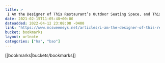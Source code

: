 ```yaml
---
title: > 
 I Am the Designer of This Restaurant’s Outdoor Seating Space, and This Is My Artist’s Statement - McSweeney’s Internet Tendency
date: 2021-02-15T11:05:48+00:00
dateadded: 2022-04-12 23:08:08 -0400
link: "https://www.mcsweeneys.net/articles/i-am-the-designer-of-this-restaurants-outdoor-seating-space-and-this-is-my-artists-statement"
bucket: bookmarks
layout: urlnote
categories: ["ha", "bao"]
--- 
```

 <!-- end excerpt --> 
 [[bookmarks|buckets/bookmarks]]
